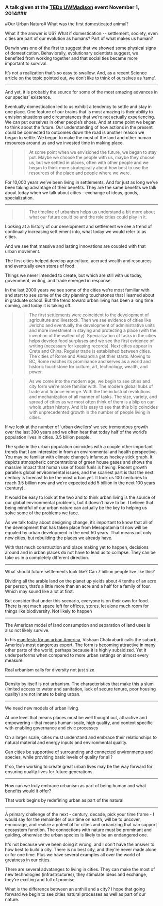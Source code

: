 
### A talk given at the [TEDx UWMadison](http://www.ted.com/tedx/events/12377) event November 1, 2014###

#Our Urban Nature#
What was the first domesticated animal? 

What if the answer is US?  What if domestication -- settlement, society, even cities are part of our evolution as humans? Part of what makes us human?

Darwin was one of the first to suggest that we showed some physical signs of domestication. Behaviorally, evolutionary scientists suggest, we benefited from working together and that social ties became more important to survival. 

It’s not a realization that’s so easy to swallow. And, as a recent Science article on the topic pointed out, we don’t like to think of ourselves as ‘tame’.

---------------------------------

And yet, it is probably the source for some of the most amazing advances in our species’ existence. 

Eventually domestication led to us exhibit a tendency to settle and stay in one place. One feature of our brains that is most amazing is their ability to envision situations and circumstances that we’re not actually experiencing. We can put ourselves in other people’s shoes. And at some point we began to think about the future. Our understanding of how actions in the present could be connected to outcomes down the road is another reason we began to settle. We began to make the most of the land and other human resources around us and we invested time in making place. 

>>At some point when we envisioned the future, we began to stay put. Maybe we choose the people with us, maybe they choose us, but we settled in places, often with other people and we began to think more strategically about how best to use the resources of the place and people where we were. 

For 10,000 years we’ve been living in settlements. And for just as long we’ve been taking advantage of their benefits. They are the same benefits we talk about today when we talk about cities – exchange of ideas, goods, specialization. 

<!---human domestication http://www.jstor.org/stable/10.1086/368119 
"For the human, the combination of adoption of a built environment, change in diet consistency, and lowered mobility brought about morphological changes similar to those seen in certain domestic animals."
--->

-----------------

>>The timeline of urbanism helps us understand a bit more about what our future could be and the role cities could play in it.

Looking at a history of our development and settlement we see a trend of continually increasing settlement into, what today we would refer to as cities. 

And we see that massive and lasting innovations are coupled with that urban movement.  

The first cities helped develop agriculture, accrued wealth and resources and eventually even stores of food. 

Things we never intended to create, but which are still with us today, government, writing, and trade emerged in response. 

In the last 2000 years we see some of the cities we’re most familiar with and start to see some of the city planning touchstones that I learned about in graduate school.  But the trend toward urban living has been a long time coming, and today it is taking off. 

>>The first settlements were coincident to the development of agriculture and livestock. Then we see evidence of cities like Jericho and eventually the development of administrative units and more investment in staying and protecting a place (with the invention of the walled city). Specialization of tasks in the cities helps develop food surpluses and we see the first evidence of writing (necessary for keeping records). Next cities appear in Crete and China. Regular trade is established between cities. The cities of Rome and Alexandria get thier starts. Moving to BC, Rome reaches its prominance and serves as a world and historic touchstone for culture, art, technology, wealth, and power. 

>>As we come into the modern age, we begin to see cities and city form we're more familiar with. The modern global hubs of trade and finance emerge. With the the industrial revolutions and mechanization of all manner of tasks. The size, variety, and spread of cities as we most often think of them is a blip on our whole urban history. And it is easy to see that this blip coincides with unprecedented growth in the number of people living in cities. 

If we look at the number of ‘urban dwellers’ we see tremendous growth over the last 300 years and we often hear that today half of the world’s population lives in cities. 3.5 billion people.  

The spike in the urban population coincides with a couple other important trends that I am interested in from an environmental and health perspective. You may be familiar with climate change’s infamous hockey stick graph. It depicts atmospheric concentrations of green house gases and shows the massive impact that human use of fossil fuels is having. Recent growth parallels global environmental issues, and the scariest part is that the next century is forecast to be the most urban yet. It took us 100 centuries to reach 3.5 billion now and we’re expected add 5 billion in the next 100 years (century). 

It would be easy to look at the two and to think urban living is the source of our global environmental problems, but it doesn’t have to be.  I believe that being mindful of our urban nature can actually be the key to helping us solve some of the problems we face. 

As we talk today about designing change, it’s important to know that all of the development that has taken place from Mesopotamia til now will be equaled by urban development in the next 50 years. That means not only new cities, but rebuilding the places we already have.  

With that much construction and place making yet to happen, decisions around and in urban places do not have to lead us to collapse. They can be take us in a completely different direction.

--------------
What should future settlements look like?
Can 7 billion people live like this?

Dividing all the arable land on the planet up yields about 4 tenths of an acre per person, that’s a little more than an acre and a half for a family of four. Which may sound like a lot at first. 

But consider that under this scenario, everyone is on their own for food. There is not much space left for offices, stores, let alone much room for things like biodiversity. Not likely to happen

--------------
The American model of land consumption and separation of land uses is also not likely survive. 

In his [manifesto for an urban America](http://www.archdaily.com/430538/a-country-of-cities-a-manifesto-for-an-urban-america/), Vishaan Chakrabarti calls the suburb, America’s most dangerous export. The form is becoming attractive in many other parts of the world, perhaps because it is highly subsidized. Yet it underperforms when compared to more urban settings on almost every measure. 

Real urbanism calls for diversity not just size. 

-------------
Density by itself is not urbanism. The characteristics that make this a slum (limited access to water and sanitation, lack of secure tenure, poor housing quality) are not innate to being urban. 

---------
We need new models of urban living.

At one level that means places must be well thought out, attractive and empowering – that means human-scale, high quality, and context specific with enabling governance and civic processes

On a larger scale, cities must understand and embrace their relationships to natural material and energy inputs and environmental quality.  

Can cities  be supportive of surrounding and connected environments and species, while providing basic levels of quality for all?

If so, then working to create great urban lives may be the way forward for ensuring quality lives for future generations.

--------
How can we truly embrace urbanism as part of being human and what benefits would it offer?

That work begins by redefining urban as part of the natural. 





---------


<!---The form and function of our cities has evolved over time as well. Lewis Mumford described this evolution as embodying 

_"a tendency to loosen the bonds that connect [the city's] inhabitants with nature and to transform, eliminate, or replace its earth-bound aspects, covering the natural site with an artificial environment that enhances the dominance of man and encourages an illusion of complete independence from nature"_

Increasingly the dominant city form of the day has relied more and more on resources and materials from further and furhter beyond its own boundaries. 

>_"The task of environmental design in its most profound sense, therefore, is to understand the trends and make the most of the opportunities for beneficial change."_ --->

A primary challenge of the next - century, decade, pick your time frame - I would say for the remainder of our time on earth, will be to uncover, encourage, and realize a potential for cities and urbanizing that can support ecosystem function. The connections with nature must be prominant and guiding, otherwise the urban species is likely to be an endangered one.  



It's not because we've been doing it wrong, and I don't have the answer to how best to build a city. There is no best city, and they're never made alone or for one time. Plus we have several examples all over the world of greatness in our cities. 


There are several advatanges to living in cities. They can make the most of new technologies (infrastrcutures), they stimulate ideas and exchange, they're exciting and full of promise. 

<!--- "One of the few advantages of age, when you talk about the future is that you've already been there so many times." [Nicholas Negroponte](http://www.npr.org/2013/08/26/215826949/predicting-the-future) ---> 

What is the difference between an anthill and a city? I hope that going forward we begin to see cities natural processes as well as part of our nature. 
